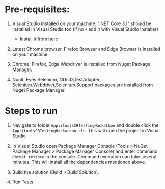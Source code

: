 # Pre-requisites:

1. Visual Studio installed on your machine.  ".NET Core 3.1" should be installed in Visual Studio too (if no - add it with Visual Studio Installer)
   * [Install it from here](https://visualstudio.microsoft.com/downloads/)
2. Latest Chrome browser, Firefox Browser and Edge Browser is installed on your machine.
   
3. Chrome, Firefox, Edge Webdriver is installed from Nuget Package Manager.

4. Nunit, Eyes.Selenium, NUnit3TestAdapter, Selenium.Webdriver,Selenium.Support packages are installed from Nuget Package Manager



# Steps to run


1. Navigate to folder `ApplitoolsCBTestingHackathon` and double click the `ApplitoolsCBTestingHackathon.sln`. This will open the project in Visual Studio
   
2. In Visual Studio open Package Manager Console (Tools > NuGet Package Manager > Package Manager Console) and enter command `dotnet restore` in the console. Command execution can take several minutes. This will install all the dependencies mentioned above.

3. Build the solution (Build > Build Solution).

4. Run Tests
